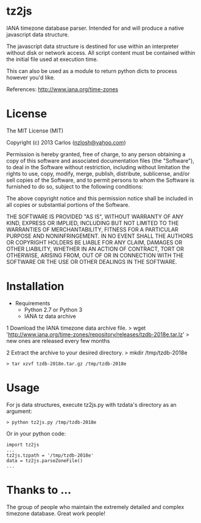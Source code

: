 tz2js
=====

IANA timezone database parser.
Intended for and will produce a native javascript data structure.

The javascript data structure is destined for use within an interpreter
without disk or network access.  All script content must be contained
within the initial file used at execution time.

This can also be used as a module to return python dicts to process 
however you'd like.

References:
http://www.iana.org/time-zones


License
=======

The MIT License (MIT)

Copyright (c) 2013 Carlos (nzlosh@yahoo.com)

Permission is hereby granted, free of charge, to any person obtaining a
copy of this software and associated documentation files (the "Software"),
to deal in the Software without restriction, including without limitation
the rights to use, copy, modify, merge, publish, distribute, sublicense,
and/or sell copies of the Software, and to permit persons to whom the
Software is furnished to do so, subject to the following conditions:

The above copyright notice and this permission notice shall be included
in all copies or substantial portions of the Software.

THE SOFTWARE IS PROVIDED "AS IS", WITHOUT WARRANTY OF ANY KIND, EXPRESS
OR IMPLIED, INCLUDING BUT NOT LIMITED TO THE WARRANTIES OF MERCHANTABILITY,
FITNESS FOR A PARTICULAR PURPOSE AND NONINFRINGEMENT. IN NO EVENT SHALL
THE AUTHORS OR COPYRIGHT HOLDERS BE LIABLE FOR ANY CLAIM, DAMAGES OR
OTHER LIABILITY, WHETHER IN AN ACTION OF CONTRACT, TORT OR OTHERWISE,
ARISING FROM, OUT OF OR IN CONNECTION WITH THE SOFTWARE OR THE USE OR
OTHER DEALINGS IN THE SOFTWARE.


Installation
============

  * Requirements
    * Python 2.7 or Python 3
    * IANA tz data archive

  1 Download the IANA timezone data archive file.
    > wget 'http://www.iana.org/time-zones/repository/releases/tzdb-2018e.tar.lz'
    > new ones are released every few months

  2 Extract the archive to your desired directory.
    > mkdir /tmp/tzdb-2018e

    > tar xzvf tzdb-2018e.tar.gz /tmp/tzdb-2018e

Usage
============
For js data structures, execute tz2js.py with tzdata's directory as an argument:

   
    > python tz2js.py /tmp/tzdb-2018e

Or in your python code:
```
import tz2js
...
tz2js.tzpath = '/tmp/tzdb-2018e'
data = tz2js.parseZoneFile()
...

```

Thanks to ...
=============

The group of people who maintain the extremely detailed and
complex timezone database.  Great work people!
